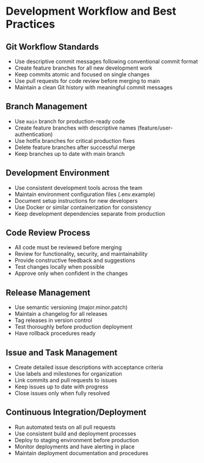 # Development Workflow and Best Practices

## Git Workflow Standards
- Use descriptive commit messages following conventional commit format
- Create feature branches for all new development work
- Keep commits atomic and focused on single changes
- Use pull requests for code review before merging to main
- Maintain a clean Git history with meaningful commit messages

## Branch Management
- Use `main` branch for production-ready code
- Create feature branches with descriptive names (feature/user-authentication)
- Use hotfix branches for critical production fixes
- Delete feature branches after successful merge
- Keep branches up to date with main branch

## Development Environment
- Use consistent development tools across the team
- Maintain environment configuration files (.env.example)
- Document setup instructions for new developers
- Use Docker or similar containerization for consistency
- Keep development dependencies separate from production

## Code Review Process
- All code must be reviewed before merging
- Review for functionality, security, and maintainability
- Provide constructive feedback and suggestions
- Test changes locally when possible
- Approve only when confident in the changes

## Release Management
- Use semantic versioning (major.minor.patch)
- Maintain a changelog for all releases
- Tag releases in version control
- Test thoroughly before production deployment
- Have rollback procedures ready

## Issue and Task Management
- Create detailed issue descriptions with acceptance criteria
- Use labels and milestones for organization
- Link commits and pull requests to issues
- Keep issues up to date with progress
- Close issues only when fully resolved

## Continuous Integration/Deployment
- Run automated tests on all pull requests
- Use consistent build and deployment processes
- Deploy to staging environment before production
- Monitor deployments and have alerting in place
- Maintain deployment documentation and procedures
